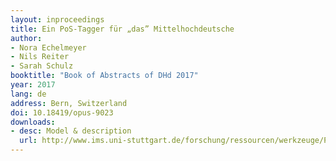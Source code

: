 ```yaml
---
layout: inproceedings
title: Ein PoS­-Tagger für „das” Mittelhochdeutsche
author:
- Nora Echelmeyer
- Nils Reiter
- Sarah Schulz
booktitle: "Book of Abstracts of DHd 2017"
year: 2017
lang: de
address: Bern, Switzerland
doi: 10.18419/opus-9023
downloads:
- desc: Model & description
  url: http://www.ims.uni-stuttgart.de/forschung/ressourcen/werkzeuge/PoS_Tag_MHG.html
---
```

